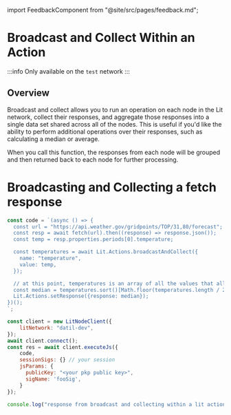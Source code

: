 import FeedbackComponent from "@site/src/pages/feedback.md";

# Broadcast and Collect Within an Action

:::info
Only available on the `test` network
:::

## Overview

Broadcast and collect allows you to run an operation on each node in the Lit network, collect their responses, and aggregate those responses into a single data set shared across all of the nodes. This is useful if you'd like the ability to perform additional operations over their responses, such as calculating a median or average.

When you call this function, the responses from each node will be grouped and then returned back to each node for further processing.

# Broadcasting and Collecting a fetch response

```js
const code = `(async () => {
  const url = "https://api.weather.gov/gridpoints/TOP/31,80/forecast";
  const resp = await fetch(url).then((response) => response.json());
  const temp = resp.properties.periods[0].temperature;

  const temperatures = await Lit.Actions.broadcastAndCollect({
    name: "temperature",
    value: temp,
  });

  // at this point, temperatures is an array of all the values that all the nodes got
  const median = temperatures.sort()[Math.floor(temperatures.length / 2)];
  Lit.Actions.setResponse({response: median});
})();
`;

const client = new LitNodeClient({
    litNetwork: "datil-dev",
});
await client.connect();
const res = await client.executeJs({
    code,
    sessionSigs: {} // your session
    jsParams: {
      publicKey: "<your pkp public key>",
      sigName: 'fooSig',
    }
});

console.log("response from broadcast and collecting within a lit action: ", res);
```

